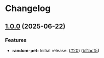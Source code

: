 # Changelog

## [1.0.0](https://github.com/SourceRootLabs/srl-terraform-modules/compare/random-pet-v0.9.9...random-pet-v1.0.0) (2025-06-22)


### Features

* **random-pet:** Initial release. ([#20](https://github.com/SourceRootLabs/srl-terraform-modules/issues/20)) ([bf1acf5](https://github.com/SourceRootLabs/srl-terraform-modules/commit/bf1acf524c6486b79689e1bf50e2619efe21368c))
